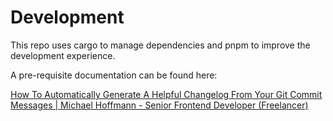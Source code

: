 # Development

This repo uses cargo to manage dependencies and pnpm to improve the development experience.

A pre-requisite documentation can be found here:

[How To Automatically Generate A Helpful Changelog From Your Git Commit Messages | Michael Hoffmann - Senior Frontend Developer (Freelancer)](https://mokkapps.de/blog/how-to-automatically-generate-a-helpful-changelog-from-your-git-commit-messages)
